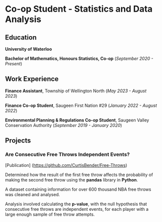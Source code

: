 # Co-op Student - Statistics and Data Analysis

## Education
**University of Waterloo**

**Bachelor of Mathematics, Honours Statistics, Co-op** (_September 2020 - Present_)

## Work Experience
**Finance Assistant**, Township of Wellington North (_May 2023 - August 2023_)

**Finance Co-op Student**, Saugeen First Nation #29 (_January 2022 - August 2022_)

**Environmental Planning & Regulations Co-op Student**, Saugeen Valley Conservation Authority (_September 2019 - January 2020_)

## Projects
### Are Consecutive Free Throws Independent Events?
[Publication] (https://github.com/CurtisBender/Free-Throws)

Determined how the result of the first free throw affects the probability of making the second free throw using the **pandas** library in **Python**.

A dataset containing information for over 600 thousand NBA free throws was cleaned and analysed. 

Analysis involved calculating the **p-value**, with the null hypothesis that consecutive free throws are independent events, for each player with a large enough sample of free throw attempts.
